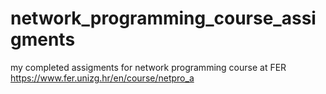# network_programming_course_assigments
 my completed assigments for network programming course at FER https://www.fer.unizg.hr/en/course/netpro_a
